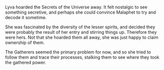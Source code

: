 Lyva hoarded the Secrets of the Universe away. It felt nostalgic to see something secretive, and perhaps she could convince Malaphet to try and decode it sometime.     

She was fascinated by the diversity of the lesser spirits, and decided they were probably the result of her entry and stirring things up. Therefore they were hers. Not that she hoarded them all away, she was just happy to claim ownership of them.

The Gatherers seemed the primary problem for now, and so she tried to follow them and trace their processes, stalking them to see where they took the gathered power.